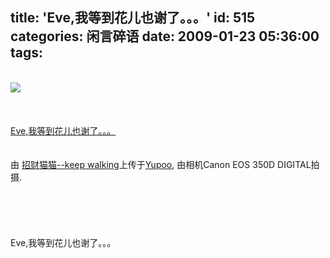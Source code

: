 title: 'Eve,我等到花儿也谢了。。。'
id: 515
categories: 闲言碎语
date: 2009-01-23 05:36:00
tags:
---

[
</br>![](http://m2.img.libdd.com/farm4/2012/0822/14/92C2B0F802235288CA82244B69A8597C078F96189977_500_314.jpg)</img>
</br>](http://www.yupoo.com/photos/view?id=ff8080811e7dd6c8011e807360782f02 "photo sharing")
</br>
</br><span>
</br>[Eve,我等到花儿也谢了。。。](http://www.yupoo.com/photos/view?id=ff8080811e7dd6c8011e807360782f02)
</br>
</br>
</br>由 [招财猫猫--keep walking](http://bestziyu.yupoo.com/profile/)上传于[Yupoo](http://www.yupoo.com/), 由相机Canon EOS 350D DIGITAL拍摄.
</br></span>
</br>
</br>
</br>
</br>
</br>Eve,我等到花儿也谢了。。。
</br>

